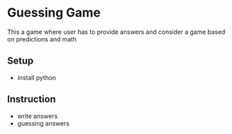 # Guessing Game
This a game where user has to provide answers and consider a game based on predictions and math
## Setup
* Install python
## Instruction
* write answers
* guessing answers
